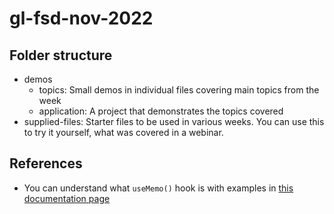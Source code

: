 # gl-fsd-nov-2022

## Folder structure
- demos
    - topics: Small demos in individual files covering main topics from the week
    - application: A project that demonstrates the topics covered
- supplied-files: Starter files to be used in various weeks. You can use this to try it yourself, what was covered in a webinar.

## References
- You can understand what `useMemo()` hook is with examples in [this documentation page](https://react.dev/reference/react/useMemo)